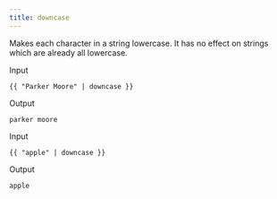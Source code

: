 ```yaml
---
title: downcase
---
```


Makes each character in a string lowercase. It has no effect on strings which are already all lowercase.

Input
```liquid
{{ "Parker Moore" | downcase }}
```

Output
```text
parker moore
```

Input
```liquid
{{ "apple" | downcase }}
```

Output
```text
apple
```
